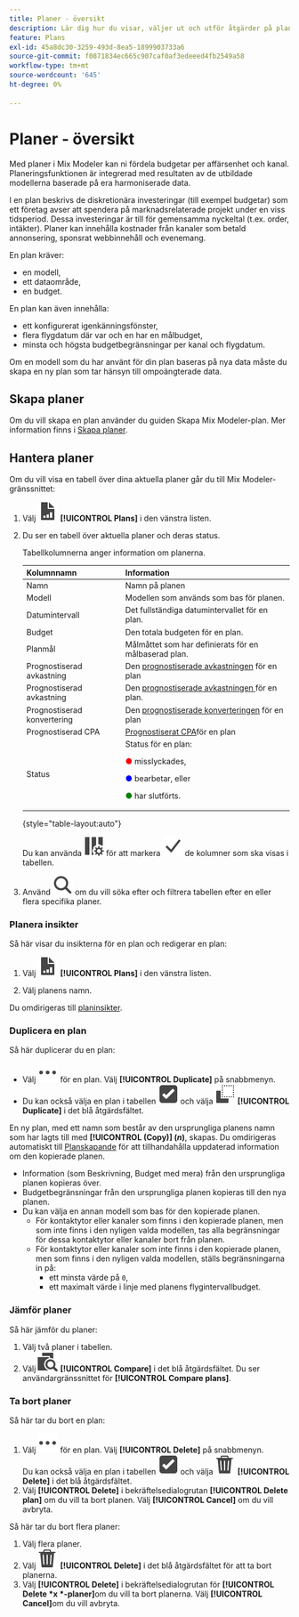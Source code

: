 ```yaml
---
title: Planer - översikt
description: Lär dig hur du visar, väljer ut och utför åtgärder på planer i Mix Modeler.
feature: Plans
exl-id: 45a8dc30-3259-493d-8ea5-1899903733a6
source-git-commit: f0871834ec665c907caf0af3edeeed4fb2549a58
workflow-type: tm+mt
source-wordcount: '645'
ht-degree: 0%

---
```


# Planer - översikt

Med planer i Mix Modeler kan ni fördela budgetar per affärsenhet och kanal. Planeringsfunktionen är integrerad med resultaten av de utbildade modellerna baserade på era harmoniserade data.

I en plan beskrivs de diskretionära investeringar (till exempel budgetar) som ett företag avser att spendera på marknadsrelaterade projekt under en viss tidsperiod. Dessa investeringar är till för gemensamma nyckeltal (t.ex. order, intäkter). Planer kan innehålla kostnader från kanaler som betald annonsering, sponsrat webbinnehåll och evenemang.

En plan kräver:

- en modell,
- ett dataområde,
- en budget.

En plan kan även innehålla:

- ett konfigurerat igenkänningsfönster,
- flera flygdatum där var och en har en målbudget,
- minsta och högsta budgetbegränsningar per kanal och flygdatum.

Om en modell som du har använt för din plan baseras på nya data måste du skapa en ny plan som tar hänsyn till ompoängterade data.


## Skapa planer

Om du vill skapa en plan använder du guiden Skapa Mix Modeler-plan. Mer information finns i [Skapa planer](build.md).


## Hantera planer

Om du vill visa en tabell över dina aktuella planer går du till Mix Modeler-gränssnittet:

1. Välj ![](/help/assets/icons/FileChart.svg) **[!UICONTROL Plans]** i den vänstra listen.

1. Du ser en tabell över aktuella planer och deras status.

   Tabellkolumnerna anger information om planerna.

   | Kolumnnamn | Information |
   |---|---|
   | Namn | Namn på planen |
   | Modell | Modellen som används som bas för planen. |
   | Datumintervall | Det fullständiga datumintervallet för en plan. |
   | Budget | Den totala budgeten för en plan. |
   | Planmål | Målmåttet som har definierats för en målbaserad plan. |
   | Prognostiserad avkastning | Den [prognostiserade avkastningen](/help/main-guide/glossary.md) för en plan |
   | Prognostiserad avkastning | Den [prognostiserade avkastningen ](/help/main-guide/glossary.md) för en plan. |
   | Prognostiserad konvertering | Den [prognostiserade konverteringen](/help/main-guide/glossary.md) för en plan |
   | Prognostiserad CPA | [Prognostiserat CPA](/help/main-guide/glossary.md)för en plan |
   | Status | Status för en plan: <p><span style="color:red">●</span> misslyckades, <p><span style="color:blue">●</span> bearbetar, eller <p><span style="color:green">●</span> har slutförts. |

   {style="table-layout:auto"}

   Du kan använda ![ColumnSetting](/help/assets/icons/ColumnSetting.svg) för att markera ![Bock](/help/assets/icons/Checkmark.svg) de kolumner som ska visas i tabellen.

1. Använd ![Sök](/help/assets/icons/Search.svg) om du vill söka efter och filtrera tabellen efter en eller flera specifika planer.

### Planera insikter

Så här visar du insikterna för en plan och redigerar en plan:

1. Välj ![PLan](/help/assets/icons/FileChart.svg) **[!UICONTROL Plans]** i den vänstra listen.

1. Välj planens namn.

Du omdirigeras till [planinsikter](insights.md).


### Duplicera en plan

Så här duplicerar du en plan:

- Välj ![Mer](/help/assets/icons/More.svg) för en plan. Välj **[!UICONTROL Duplicate]** på snabbmenyn.
- Du kan också välja en plan i tabellen ![SelectBox](/help/assets/icons/SelectBox.svg) och välja ![Kopiera](/help/assets/icons/Copy.svg) **[!UICONTROL Duplicate]** i det blå åtgärdsfältet.

En ny plan, med ett namn som består av den ursprungliga planens namn som har lagts till med **[!UICONTROL (Copy)] (_n_)**, skapas. Du omdirigeras automatiskt till [Planskapande](build.md) för att tillhandahålla uppdaterad information om den kopierade planen.

- Information (som Beskrivning, Budget med mera) från den ursprungliga planen kopieras över.
- Budgetbegränsningar från den ursprungliga planen kopieras till den nya planen.
- Du kan välja en annan modell som bas för den kopierade planen.
   - För kontaktytor eller kanaler som finns i den kopierade planen, men som inte finns i den nyligen valda modellen, tas alla begränsningar för dessa kontaktytor eller kanaler bort från planen.
   - För kontaktytor eller kanaler som inte finns i den kopierade planen, men som finns i den nyligen valda modellen, ställs begränsningarna in på:
      - ett minsta värde på `0`,
      - ett maximalt värde i linje med planens flygintervallbudget.



### Jämför planer

Så här jämför du planer:

1. Välj två planer i tabellen.
1. Välj ![Jämför](/help/assets/icons/Compare.svg) **[!UICONTROL Compare]** i det blå åtgärdsfältet. Du ser användargränssnittet för **[!UICONTROL Compare plans]**.


### Ta bort planer

Så här tar du bort en plan:

1. Välj ![Mer](/help/assets/icons/More.svg) för en plan. Välj **[!UICONTROL Delete]** på snabbmenyn. <br/>Du kan också välja en plan i tabellen ![SelectBox](/help/assets/icons/SelectBox.svg) och välja ![Delete](/help/assets/icons/Delete.svg) **[!UICONTROL Delete]** i det blå åtgärdsfältet.
1. Välj **[!UICONTROL Delete]** i bekräftelsedialogrutan **[!UICONTROL Delete plan]** om du vill ta bort planen. Välj **[!UICONTROL Cancel]** om du vill avbryta.

Så här tar du bort flera planer:

1. Välj flera planer.
1. Välj ![Ta bort](/help/assets/icons/Delete.svg) **[!UICONTROL Delete]** i det blå åtgärdsfältet för att ta bort planerna.
1. Välj **[!UICONTROL Delete]** i bekräftelsedialogrutan för **[!UICONTROL Delete *x *-planer]**&#x200B;om du vill ta bort planerna. Välj **[!UICONTROL Cancel]**&#x200B;om du vill avbryta.


